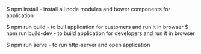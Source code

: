 $ npm install - install all node modules and bower components for application

$ npm run build - to buil application for customers and run it in browser
$ npm run build-dev - to build application for developers  and run it in browser

$ npm run serve - to run http-server and open application
